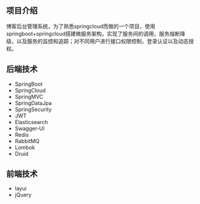 ## 项目介绍
博客后台管理系统，为了熟悉springcloud而做的一个项目，使用springboot+springcloud搭建微服务架构，实现了服务间的调用，服务熔断降级，以及服务的监控和追踪；对不同用户进行接口权限控制，登录认证以及动态授权。


## 后端技术

- SpringBoot
- SpringCloud
- SpringMVC
- SpringDataJpa
- SpringSecurity
- JWT
- Elasticsearch
- Swagger-UI
- Redis
- RabbitMQ
- Lombok
- Druid

## 前端技术

- layui
- jQuery

